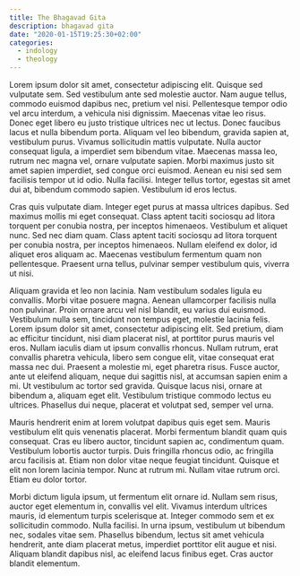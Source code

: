 ```yaml
---
title: The Bhagavad Gita
description: bhagavad gita
date: "2020-01-15T19:25:30+02:00"
categories:
  - indology
  - theology
---
```




Lorem ipsum dolor sit amet, consectetur adipiscing elit. Quisque sed vulputate sem. Sed vestibulum ante sed molestie auctor. Nam augue tellus, commodo euismod dapibus nec, pretium vel nisi. Pellentesque tempor odio vel arcu interdum, a vehicula nisi dignissim. Maecenas vitae leo risus. Donec eget libero eu justo tristique ultrices nec ut lectus. Donec faucibus lacus et nulla bibendum porta. Aliquam vel leo bibendum, gravida sapien at, vestibulum purus. Vivamus sollicitudin mattis vulputate. Nulla auctor consequat ligula, a imperdiet sem bibendum vitae. Maecenas massa leo, rutrum nec magna vel, ornare vulputate sapien. Morbi maximus justo sit amet sapien imperdiet, sed congue orci euismod. Aenean eu nisi sed sem facilisis tempor ut id odio. Nulla facilisi. Integer tellus tortor, egestas sit amet dui at, bibendum commodo sapien. Vestibulum id eros lectus.<!--more-->

Cras quis vulputate diam. Integer eget purus at massa ultrices dapibus. Sed maximus mollis mi eget consequat. Class aptent taciti sociosqu ad litora torquent per conubia nostra, per inceptos himenaeos. Vestibulum et aliquet nunc. Sed nec diam quam. Class aptent taciti sociosqu ad litora torquent per conubia nostra, per inceptos himenaeos. Nullam eleifend ex dolor, id aliquet eros aliquam ac. Maecenas vestibulum fermentum quam non pellentesque. Praesent urna tellus, pulvinar semper vestibulum quis, viverra ut nisi.

Aliquam gravida et leo non lacinia. Nam vestibulum sodales ligula eu convallis. Morbi vitae posuere magna. Aenean ullamcorper facilisis nulla non pulvinar. Proin ornare arcu vel nisl blandit, eu varius dui euismod. Vestibulum nulla sem, tincidunt non tempus eget, molestie lacinia felis. Lorem ipsum dolor sit amet, consectetur adipiscing elit. Sed pretium, diam ac efficitur tincidunt, nisi diam placerat nisl, at porttitor purus mauris vel eros. Nullam iaculis diam ut ipsum convallis rhoncus. Nullam rutrum, erat convallis pharetra vehicula, libero sem congue elit, vitae consequat erat massa nec dui. Praesent a molestie mi, eget pharetra risus. Fusce auctor, ante ut eleifend aliquam, neque dui sagittis nisl, at accumsan sapien enim a mi. Ut vestibulum ac tortor sed gravida. Quisque lacus nisi, ornare at bibendum a, aliquam eget elit. Vestibulum tristique commodo lectus eu ultrices. Phasellus dui neque, placerat et volutpat sed, semper vel urna.

Mauris hendrerit enim at lorem volutpat dapibus quis eget sem. Mauris vestibulum elit quis venenatis placerat. Morbi fermentum blandit quam quis consequat. Cras eu libero auctor, tincidunt sapien ac, condimentum quam. Vestibulum lobortis auctor turpis. Duis fringilla rhoncus odio, ac fringilla arcu facilisis at. Etiam non dolor vitae neque feugiat tincidunt. Quisque et elit non lorem lacinia tempor. Nunc at rutrum mi. Nullam vitae rutrum orci. Etiam eu dolor tortor.

Morbi dictum ligula ipsum, ut fermentum elit ornare id. Nullam sem risus, auctor eget elementum in, convallis vel elit. Vivamus interdum ultrices mauris, id elementum turpis scelerisque at. Integer commodo sem et ex sollicitudin commodo. Nulla facilisi. In urna ipsum, vestibulum ut bibendum nec, sodales vitae sem. Phasellus bibendum, lectus sit amet vehicula hendrerit, ante diam placerat metus, imperdiet porttitor elit augue et nisi. Aliquam blandit dapibus nisl, ac eleifend lacus finibus eget. Cras auctor blandit elementum. 